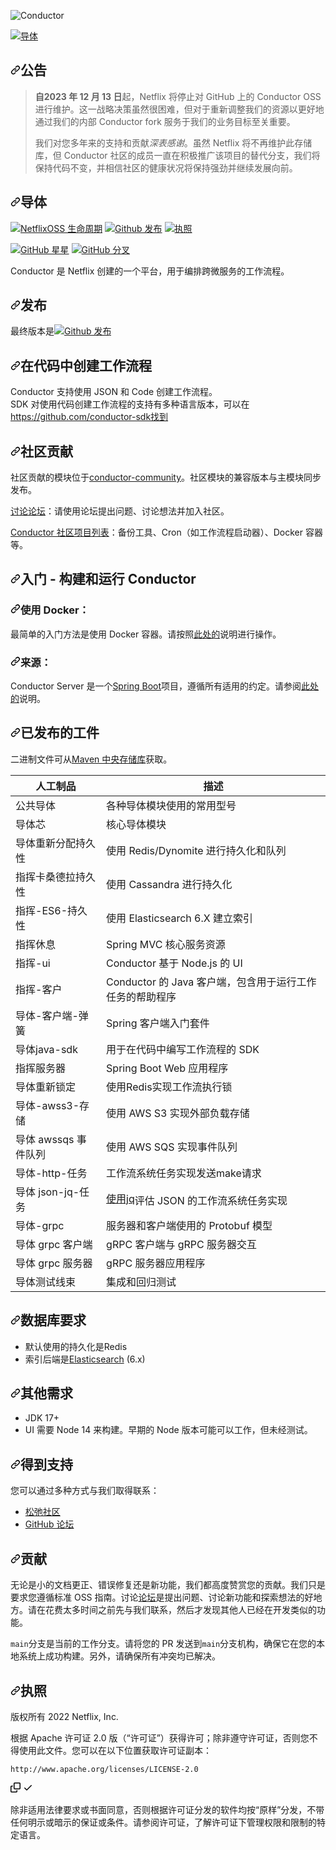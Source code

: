 ![Conductor](docs/docs/img/logo.png)

<div class="Box-sc-g0xbh4-0 bJMeLZ js-snippet-clipboard-copy-unpositioned" data-hpc="true"><article class="markdown-body entry-content container-lg" itemprop="text"><p dir="auto"><a target="_blank" rel="noopener noreferrer" href="/Netflix/conductor/blob/main/docs/docs/img/logo.png"><img src="/Netflix/conductor/raw/main/docs/docs/img/logo.png" alt="导体" style="max-width: 100%;"></a></p>
<h2 tabindex="-1" dir="auto"><a id="user-content-announcement" class="anchor" aria-hidden="true" tabindex="-1" href="#announcement"><svg class="octicon octicon-link" viewBox="0 0 16 16" version="1.1" width="16" height="16" aria-hidden="true"><path d="m7.775 3.275 1.25-1.25a3.5 3.5 0 1 1 4.95 4.95l-2.5 2.5a3.5 3.5 0 0 1-4.95 0 .751.751 0 0 1 .018-1.042.751.751 0 0 1 1.042-.018 1.998 1.998 0 0 0 2.83 0l2.5-2.5a2.002 2.002 0 0 0-2.83-2.83l-1.25 1.25a.751.751 0 0 1-1.042-.018.751.751 0 0 1-.018-1.042Zm-4.69 9.64a1.998 1.998 0 0 0 2.83 0l1.25-1.25a.751.751 0 0 1 1.042.018.751.751 0 0 1 .018 1.042l-1.25 1.25a3.5 3.5 0 1 1-4.95-4.95l2.5-2.5a3.5 3.5 0 0 1 4.95 0 .751.751 0 0 1-.018 1.042.751.751 0 0 1-1.042.018 1.998 1.998 0 0 0-2.83 0l-2.5 2.5a1.998 1.998 0 0 0 0 2.83Z"></path></svg></a><font style="vertical-align: inherit;"><font style="vertical-align: inherit;">公告</font></font></h2>
<blockquote>
<p dir="auto"><font style="vertical-align: inherit;"></font><strong><font style="vertical-align: inherit;"><font style="vertical-align: inherit;">自2023 年 12 月 13 日</font></font></strong><font style="vertical-align: inherit;"><font style="vertical-align: inherit;">起</font><font style="vertical-align: inherit;">，Netflix 将停止对 GitHub 上的 Conductor OSS 进行维护。这一战略决策虽然很困难，但对于重新调整我们的资源以更好地通过我们的内部 Conductor fork 服务于我们的业务目标至关重要。</font></font></p>
<p dir="auto"><font style="vertical-align: inherit;"><font style="vertical-align: inherit;">我们</font><font style="vertical-align: inherit;">对您多年来的支持和贡献</font></font><em><font style="vertical-align: inherit;"><font style="vertical-align: inherit;">深表感谢</font></font></em><font style="vertical-align: inherit;"><font style="vertical-align: inherit;">。虽然 Netflix 将不再维护此存储库，但 Conductor 社区的成员一直在积极推广该项目的替代分支，我们将保持代码不变，并相信社区的健康状况将保持强劲并继续发展向前。</font></font></p>
</blockquote>
<h1 tabindex="-1" dir="auto"><a id="user-content-conductor" class="anchor" aria-hidden="true" tabindex="-1" href="#conductor"><svg class="octicon octicon-link" viewBox="0 0 16 16" version="1.1" width="16" height="16" aria-hidden="true"><path d="m7.775 3.275 1.25-1.25a3.5 3.5 0 1 1 4.95 4.95l-2.5 2.5a3.5 3.5 0 0 1-4.95 0 .751.751 0 0 1 .018-1.042.751.751 0 0 1 1.042-.018 1.998 1.998 0 0 0 2.83 0l2.5-2.5a2.002 2.002 0 0 0-2.83-2.83l-1.25 1.25a.751.751 0 0 1-1.042-.018.751.751 0 0 1-.018-1.042Zm-4.69 9.64a1.998 1.998 0 0 0 2.83 0l1.25-1.25a.751.751 0 0 1 1.042.018.751.751 0 0 1 .018 1.042l-1.25 1.25a3.5 3.5 0 1 1-4.95-4.95l2.5-2.5a3.5 3.5 0 0 1 4.95 0 .751.751 0 0 1-.018 1.042.751.751 0 0 1-1.042.018 1.998 1.998 0 0 0-2.83 0l-2.5 2.5a1.998 1.998 0 0 0 0 2.83Z"></path></svg></a><font style="vertical-align: inherit;"><font style="vertical-align: inherit;">导体</font></font></h1>
<p dir="auto"><a href="/Netflix/conductor/blob/main"><img src="https://camo.githubusercontent.com/83283098a5ab8899ac1821eff4e6326706222028e4cb4daad4a5160efd6ba29e/68747470733a2f2f696d672e736869656c64732e696f2f6f73736c6966656379636c652f4e6574666c69782f636f6e647563746f722e737667" alt="NetflixOSS 生命周期" data-canonical-src="https://img.shields.io/osslifecycle/Netflix/conductor.svg" style="max-width: 100%;"></a>
<a href="https://GitHub.com/Netflix/conductor/releases"><img src="https://camo.githubusercontent.com/88b3a776fb0c77b2bfd0fef32d8f5f68a778ebc424b1d68844b147dd3d2df6a8/68747470733a2f2f696d672e736869656c64732e696f2f6769746875622f762f72656c656173652f4e6574666c69782f636f6e647563746f722e737667" alt="Github 发布" data-canonical-src="https://img.shields.io/github/v/release/Netflix/conductor.svg" style="max-width: 100%;"></a>
<a href="http://www.apache.org/licenses/LICENSE-2.0" rel="nofollow"><img src="https://camo.githubusercontent.com/e10ff766b1d69e6e6ee8717b80f01c34a7c971637c715ce70adb6e5a934f5555/68747470733a2f2f696d672e736869656c64732e696f2f6769746875622f6c6963656e73652f4e6574666c69782f636f6e647563746f722e737667" alt="执照" data-canonical-src="https://img.shields.io/github/license/Netflix/conductor.svg" style="max-width: 100%;"></a></p>
<p dir="auto"><a href="https://GitHub.com/Netflix/conductor/stargazers/"><img src="https://camo.githubusercontent.com/9cd680fdd65b35b1f231e320faa2beb4913a20a4d50d5e37852d348b52318594/68747470733a2f2f696d672e736869656c64732e696f2f6769746875622f73746172732f4e6574666c69782f636f6e647563746f722e7376673f7374796c653d736f6369616c266c6162656c3d53746172266d61784167653d32353932303030" alt="GitHub 星星" data-canonical-src="https://img.shields.io/github/stars/Netflix/conductor.svg?style=social&amp;label=Star&amp;maxAge=2592000" style="max-width: 100%;"></a>
<a href="https://GitHub.com/Netflix/conductor/network/"><img src="https://camo.githubusercontent.com/0f0eab778c512b9b9f906cd59984f5dadbd4b7932923ab48b84d3ab4a5f189e7/68747470733a2f2f696d672e736869656c64732e696f2f6769746875622f666f726b732f4e6574666c69782f636f6e647563746f722e7376673f7374796c653d736f6369616c266c6162656c3d466f726b266d61784167653d32353932303030" alt="GitHub 分叉" data-canonical-src="https://img.shields.io/github/forks/Netflix/conductor.svg?style=social&amp;label=Fork&amp;maxAge=2592000" style="max-width: 100%;"></a></p>
<p dir="auto"><font style="vertical-align: inherit;"><font style="vertical-align: inherit;">Conductor 是 Netflix 创建的一个平台，用于编排跨微服务的工作流程。</font></font></p>
<h2 tabindex="-1" dir="auto"><a id="user-content-releases" class="anchor" aria-hidden="true" tabindex="-1" href="#releases"><svg class="octicon octicon-link" viewBox="0 0 16 16" version="1.1" width="16" height="16" aria-hidden="true"><path d="m7.775 3.275 1.25-1.25a3.5 3.5 0 1 1 4.95 4.95l-2.5 2.5a3.5 3.5 0 0 1-4.95 0 .751.751 0 0 1 .018-1.042.751.751 0 0 1 1.042-.018 1.998 1.998 0 0 0 2.83 0l2.5-2.5a2.002 2.002 0 0 0-2.83-2.83l-1.25 1.25a.751.751 0 0 1-1.042-.018.751.751 0 0 1-.018-1.042Zm-4.69 9.64a1.998 1.998 0 0 0 2.83 0l1.25-1.25a.751.751 0 0 1 1.042.018.751.751 0 0 1 .018 1.042l-1.25 1.25a3.5 3.5 0 1 1-4.95-4.95l2.5-2.5a3.5 3.5 0 0 1 4.95 0 .751.751 0 0 1-.018 1.042.751.751 0 0 1-1.042.018 1.998 1.998 0 0 0-2.83 0l-2.5 2.5a1.998 1.998 0 0 0 0 2.83Z"></path></svg></a><font style="vertical-align: inherit;"><font style="vertical-align: inherit;">发布</font></font></h2>
<p dir="auto"><font style="vertical-align: inherit;"><font style="vertical-align: inherit;">最终版本是</font></font><a href="https://GitHub.com/Netflix/conductor/releases"><img src="https://camo.githubusercontent.com/88b3a776fb0c77b2bfd0fef32d8f5f68a778ebc424b1d68844b147dd3d2df6a8/68747470733a2f2f696d672e736869656c64732e696f2f6769746875622f762f72656c656173652f4e6574666c69782f636f6e647563746f722e737667" alt="Github 发布" data-canonical-src="https://img.shields.io/github/v/release/Netflix/conductor.svg" style="max-width: 100%;"></a></p>
<h2 tabindex="-1" dir="auto"><a id="user-content-workflow-creation-in-code" class="anchor" aria-hidden="true" tabindex="-1" href="#workflow-creation-in-code"><svg class="octicon octicon-link" viewBox="0 0 16 16" version="1.1" width="16" height="16" aria-hidden="true"><path d="m7.775 3.275 1.25-1.25a3.5 3.5 0 1 1 4.95 4.95l-2.5 2.5a3.5 3.5 0 0 1-4.95 0 .751.751 0 0 1 .018-1.042.751.751 0 0 1 1.042-.018 1.998 1.998 0 0 0 2.83 0l2.5-2.5a2.002 2.002 0 0 0-2.83-2.83l-1.25 1.25a.751.751 0 0 1-1.042-.018.751.751 0 0 1-.018-1.042Zm-4.69 9.64a1.998 1.998 0 0 0 2.83 0l1.25-1.25a.751.751 0 0 1 1.042.018.751.751 0 0 1 .018 1.042l-1.25 1.25a3.5 3.5 0 1 1-4.95-4.95l2.5-2.5a3.5 3.5 0 0 1 4.95 0 .751.751 0 0 1-.018 1.042.751.751 0 0 1-1.042.018 1.998 1.998 0 0 0-2.83 0l-2.5 2.5a1.998 1.998 0 0 0 0 2.83Z"></path></svg></a><font style="vertical-align: inherit;"><font style="vertical-align: inherit;">在代码中创建工作流程</font></font></h2>
<p dir="auto"><font style="vertical-align: inherit;"><font style="vertical-align: inherit;">Conductor 支持使用 JSON 和 Code 创建工作流程。</font></font><br><font style="vertical-align: inherit;"><font style="vertical-align: inherit;">
SDK 对使用代码创建工作流程的支持有多种语言版本，可以在</font></font><a href="https://github.com/conductor-sdk"><font style="vertical-align: inherit;"><font style="vertical-align: inherit;">https://github.com/conductor-sdk找到</font></font></a></p>
<h2 tabindex="-1" dir="auto"><a id="user-content-community-contributions" class="anchor" aria-hidden="true" tabindex="-1" href="#community-contributions"><svg class="octicon octicon-link" viewBox="0 0 16 16" version="1.1" width="16" height="16" aria-hidden="true"><path d="m7.775 3.275 1.25-1.25a3.5 3.5 0 1 1 4.95 4.95l-2.5 2.5a3.5 3.5 0 0 1-4.95 0 .751.751 0 0 1 .018-1.042.751.751 0 0 1 1.042-.018 1.998 1.998 0 0 0 2.83 0l2.5-2.5a2.002 2.002 0 0 0-2.83-2.83l-1.25 1.25a.751.751 0 0 1-1.042-.018.751.751 0 0 1-.018-1.042Zm-4.69 9.64a1.998 1.998 0 0 0 2.83 0l1.25-1.25a.751.751 0 0 1 1.042.018.751.751 0 0 1 .018 1.042l-1.25 1.25a3.5 3.5 0 1 1-4.95-4.95l2.5-2.5a3.5 3.5 0 0 1 4.95 0 .751.751 0 0 1-.018 1.042.751.751 0 0 1-1.042.018 1.998 1.998 0 0 0-2.83 0l-2.5 2.5a1.998 1.998 0 0 0 0 2.83Z"></path></svg></a><font style="vertical-align: inherit;"><font style="vertical-align: inherit;">社区贡献</font></font></h2>
<p dir="auto"><font style="vertical-align: inherit;"><font style="vertical-align: inherit;">社区贡献的模块位于</font></font><a href="https://github.com/Netflix/conductor-community"><font style="vertical-align: inherit;"><font style="vertical-align: inherit;">conductor-community</font></font></a><font style="vertical-align: inherit;"><font style="vertical-align: inherit;">。社区模块的兼容版本与主模块同步发布。</font></font></p>
<p dir="auto"><a href="https://github.com/Netflix/conductor/discussions"><font style="vertical-align: inherit;"><font style="vertical-align: inherit;">讨论论坛</font></font></a><font style="vertical-align: inherit;"><font style="vertical-align: inherit;">：请使用论坛提出问题、讨论想法并加入社区。</font></font></p>
<p dir="auto"><a href="/Netflix/conductor/blob/main/docs/docs/resources/related.md"><font style="vertical-align: inherit;"><font style="vertical-align: inherit;">Conductor 社区项目列表</font></font></a><font style="vertical-align: inherit;"><font style="vertical-align: inherit;">：备份工具、Cron（如工作流程启动器）、Docker 容器等。</font></font></p>
<h2 tabindex="-1" dir="auto"><a id="user-content-getting-started---building--running-conductor" class="anchor" aria-hidden="true" tabindex="-1" href="#getting-started---building--running-conductor"><svg class="octicon octicon-link" viewBox="0 0 16 16" version="1.1" width="16" height="16" aria-hidden="true"><path d="m7.775 3.275 1.25-1.25a3.5 3.5 0 1 1 4.95 4.95l-2.5 2.5a3.5 3.5 0 0 1-4.95 0 .751.751 0 0 1 .018-1.042.751.751 0 0 1 1.042-.018 1.998 1.998 0 0 0 2.83 0l2.5-2.5a2.002 2.002 0 0 0-2.83-2.83l-1.25 1.25a.751.751 0 0 1-1.042-.018.751.751 0 0 1-.018-1.042Zm-4.69 9.64a1.998 1.998 0 0 0 2.83 0l1.25-1.25a.751.751 0 0 1 1.042.018.751.751 0 0 1 .018 1.042l-1.25 1.25a3.5 3.5 0 1 1-4.95-4.95l2.5-2.5a3.5 3.5 0 0 1 4.95 0 .751.751 0 0 1-.018 1.042.751.751 0 0 1-1.042.018 1.998 1.998 0 0 0-2.83 0l-2.5 2.5a1.998 1.998 0 0 0 0 2.83Z"></path></svg></a><font style="vertical-align: inherit;"><font style="vertical-align: inherit;">入门 - 构建和运行 Conductor</font></font></h2>
<h3 tabindex="-1" dir="auto"><a id="user-content-using-docker" class="anchor" aria-hidden="true" tabindex="-1" href="#using-docker"><svg class="octicon octicon-link" viewBox="0 0 16 16" version="1.1" width="16" height="16" aria-hidden="true"><path d="m7.775 3.275 1.25-1.25a3.5 3.5 0 1 1 4.95 4.95l-2.5 2.5a3.5 3.5 0 0 1-4.95 0 .751.751 0 0 1 .018-1.042.751.751 0 0 1 1.042-.018 1.998 1.998 0 0 0 2.83 0l2.5-2.5a2.002 2.002 0 0 0-2.83-2.83l-1.25 1.25a.751.751 0 0 1-1.042-.018.751.751 0 0 1-.018-1.042Zm-4.69 9.64a1.998 1.998 0 0 0 2.83 0l1.25-1.25a.751.751 0 0 1 1.042.018.751.751 0 0 1 .018 1.042l-1.25 1.25a3.5 3.5 0 1 1-4.95-4.95l2.5-2.5a3.5 3.5 0 0 1 4.95 0 .751.751 0 0 1-.018 1.042.751.751 0 0 1-1.042.018 1.998 1.998 0 0 0-2.83 0l-2.5 2.5a1.998 1.998 0 0 0 0 2.83Z"></path></svg></a><font style="vertical-align: inherit;"><font style="vertical-align: inherit;">使用 Docker：</font></font></h3>
<p dir="auto"><font style="vertical-align: inherit;"><font style="vertical-align: inherit;">最简单的入门方法是使用 Docker 容器。请按照</font></font><a href="https://conductor.netflix.com/devguide/running/docker.html" rel="nofollow"><font style="vertical-align: inherit;"><font style="vertical-align: inherit;">此处的</font></font></a><font style="vertical-align: inherit;"><font style="vertical-align: inherit;">说明进行操作</font><font style="vertical-align: inherit;">。</font></font></p>
<h3 tabindex="-1" dir="auto"><a id="user-content-from-source" class="anchor" aria-hidden="true" tabindex="-1" href="#from-source"><svg class="octicon octicon-link" viewBox="0 0 16 16" version="1.1" width="16" height="16" aria-hidden="true"><path d="m7.775 3.275 1.25-1.25a3.5 3.5 0 1 1 4.95 4.95l-2.5 2.5a3.5 3.5 0 0 1-4.95 0 .751.751 0 0 1 .018-1.042.751.751 0 0 1 1.042-.018 1.998 1.998 0 0 0 2.83 0l2.5-2.5a2.002 2.002 0 0 0-2.83-2.83l-1.25 1.25a.751.751 0 0 1-1.042-.018.751.751 0 0 1-.018-1.042Zm-4.69 9.64a1.998 1.998 0 0 0 2.83 0l1.25-1.25a.751.751 0 0 1 1.042.018.751.751 0 0 1 .018 1.042l-1.25 1.25a3.5 3.5 0 1 1-4.95-4.95l2.5-2.5a3.5 3.5 0 0 1 4.95 0 .751.751 0 0 1-.018 1.042.751.751 0 0 1-1.042.018 1.998 1.998 0 0 0-2.83 0l-2.5 2.5a1.998 1.998 0 0 0 0 2.83Z"></path></svg></a><font style="vertical-align: inherit;"><font style="vertical-align: inherit;">来源：</font></font></h3>
<p dir="auto"><font style="vertical-align: inherit;"><font style="vertical-align: inherit;">Conductor Server 是一个</font></font><a href="https://spring.io/projects/spring-boot" rel="nofollow"><font style="vertical-align: inherit;"><font style="vertical-align: inherit;">Spring Boot</font></font></a><font style="vertical-align: inherit;"><font style="vertical-align: inherit;">项目，遵循所有适用的约定。请参阅</font></font><a href="https://conductor.netflix.com/devguide/running/source.html" rel="nofollow"><font style="vertical-align: inherit;"><font style="vertical-align: inherit;">此处的</font></font></a><font style="vertical-align: inherit;"><font style="vertical-align: inherit;">说明</font><font style="vertical-align: inherit;">。</font></font></p>
<h2 tabindex="-1" dir="auto"><a id="user-content-published-artifacts" class="anchor" aria-hidden="true" tabindex="-1" href="#published-artifacts"><svg class="octicon octicon-link" viewBox="0 0 16 16" version="1.1" width="16" height="16" aria-hidden="true"><path d="m7.775 3.275 1.25-1.25a3.5 3.5 0 1 1 4.95 4.95l-2.5 2.5a3.5 3.5 0 0 1-4.95 0 .751.751 0 0 1 .018-1.042.751.751 0 0 1 1.042-.018 1.998 1.998 0 0 0 2.83 0l2.5-2.5a2.002 2.002 0 0 0-2.83-2.83l-1.25 1.25a.751.751 0 0 1-1.042-.018.751.751 0 0 1-.018-1.042Zm-4.69 9.64a1.998 1.998 0 0 0 2.83 0l1.25-1.25a.751.751 0 0 1 1.042.018.751.751 0 0 1 .018 1.042l-1.25 1.25a3.5 3.5 0 1 1-4.95-4.95l2.5-2.5a3.5 3.5 0 0 1 4.95 0 .751.751 0 0 1-.018 1.042.751.751 0 0 1-1.042.018 1.998 1.998 0 0 0-2.83 0l-2.5 2.5a1.998 1.998 0 0 0 0 2.83Z"></path></svg></a><font style="vertical-align: inherit;"><font style="vertical-align: inherit;">已发布的工件</font></font></h2>
<p dir="auto"><font style="vertical-align: inherit;"><font style="vertical-align: inherit;">二进制文件可从</font></font><a href="https://search.maven.org/search?q=g:com.netflix.conductor" rel="nofollow"><font style="vertical-align: inherit;"><font style="vertical-align: inherit;">Maven 中央存储库</font></font></a><font style="vertical-align: inherit;"><font style="vertical-align: inherit;">获取。</font></font></p>
<table>
<thead>
<tr>
<th><font style="vertical-align: inherit;"><font style="vertical-align: inherit;">人工制品</font></font></th>
<th><font style="vertical-align: inherit;"><font style="vertical-align: inherit;">描述</font></font></th>
</tr>
</thead>
<tbody>
<tr>
<td><font style="vertical-align: inherit;"><font style="vertical-align: inherit;">公共导体</font></font></td>
<td><font style="vertical-align: inherit;"><font style="vertical-align: inherit;">各种导体模块使用的常用型号</font></font></td>
</tr>
<tr>
<td><font style="vertical-align: inherit;"><font style="vertical-align: inherit;">导体芯</font></font></td>
<td><font style="vertical-align: inherit;"><font style="vertical-align: inherit;">核心导体模块</font></font></td>
</tr>
<tr>
<td><font style="vertical-align: inherit;"><font style="vertical-align: inherit;">导体重新分配持久性</font></font></td>
<td><font style="vertical-align: inherit;"><font style="vertical-align: inherit;">使用 Redis/Dynomite 进行持久化和队列</font></font></td>
</tr>
<tr>
<td><font style="vertical-align: inherit;"><font style="vertical-align: inherit;">指挥卡桑德拉持久性</font></font></td>
<td><font style="vertical-align: inherit;"><font style="vertical-align: inherit;">使用 Cassandra 进行持久化</font></font></td>
</tr>
<tr>
<td><font style="vertical-align: inherit;"><font style="vertical-align: inherit;">指挥-ES6-持久性</font></font></td>
<td><font style="vertical-align: inherit;"><font style="vertical-align: inherit;">使用 Elasticsearch 6.X 建立索引</font></font></td>
</tr>
<tr>
<td><font style="vertical-align: inherit;"><font style="vertical-align: inherit;">指挥休息</font></font></td>
<td><font style="vertical-align: inherit;"><font style="vertical-align: inherit;">Spring MVC 核心服务资源</font></font></td>
</tr>
<tr>
<td><font style="vertical-align: inherit;"><font style="vertical-align: inherit;">指挥-ui</font></font></td>
<td><font style="vertical-align: inherit;"><font style="vertical-align: inherit;">Conductor 基于 Node.js 的 UI</font></font></td>
</tr>
<tr>
<td><font style="vertical-align: inherit;"><font style="vertical-align: inherit;">指挥-客户</font></font></td>
<td><font style="vertical-align: inherit;"><font style="vertical-align: inherit;">Conductor 的 Java 客户端，包含用于运行工作任务的帮助程序</font></font></td>
</tr>
<tr>
<td><font style="vertical-align: inherit;"><font style="vertical-align: inherit;">导体-客户端-弹簧</font></font></td>
<td><font style="vertical-align: inherit;"><font style="vertical-align: inherit;">Spring 客户端入门套件</font></font></td>
</tr>
<tr>
<td><font style="vertical-align: inherit;"><font style="vertical-align: inherit;">导体java-sdk</font></font></td>
<td><font style="vertical-align: inherit;"><font style="vertical-align: inherit;">用于在代码中编写工作流程的 SDK</font></font></td>
</tr>
<tr>
<td><font style="vertical-align: inherit;"><font style="vertical-align: inherit;">指挥服务器</font></font></td>
<td><font style="vertical-align: inherit;"><font style="vertical-align: inherit;">Spring Boot Web 应用程序</font></font></td>
</tr>
<tr>
<td><font style="vertical-align: inherit;"><font style="vertical-align: inherit;">导体重新锁定</font></font></td>
<td><font style="vertical-align: inherit;"><font style="vertical-align: inherit;">使用Redis实现工作流执行锁</font></font></td>
</tr>
<tr>
<td><font style="vertical-align: inherit;"><font style="vertical-align: inherit;">导体-awss3-存储</font></font></td>
<td><font style="vertical-align: inherit;"><font style="vertical-align: inherit;">使用 AWS S3 实现外部负载存储</font></font></td>
</tr>
<tr>
<td><font style="vertical-align: inherit;"><font style="vertical-align: inherit;">导体 awssqs 事件队列</font></font></td>
<td><font style="vertical-align: inherit;"><font style="vertical-align: inherit;">使用 AWS SQS 实现事件队列</font></font></td>
</tr>
<tr>
<td><font style="vertical-align: inherit;"><font style="vertical-align: inherit;">导体-http-任务</font></font></td>
<td><font style="vertical-align: inherit;"><font style="vertical-align: inherit;">工作流系统任务实现发送make请求</font></font></td>
</tr>
<tr>
<td><font style="vertical-align: inherit;"><font style="vertical-align: inherit;">导体 json-jq-任务</font></font></td>
<td><font style="vertical-align: inherit;"><a href="https://stedolan.github.io/jq/" rel="nofollow"><font style="vertical-align: inherit;">使用jq</font></a><font style="vertical-align: inherit;">评估 JSON 的工作流系统任务实现</font></font><a href="https://stedolan.github.io/jq/" rel="nofollow"><font style="vertical-align: inherit;"></font></a></td>
</tr>
<tr>
<td><font style="vertical-align: inherit;"><font style="vertical-align: inherit;">导体-grpc</font></font></td>
<td><font style="vertical-align: inherit;"><font style="vertical-align: inherit;">服务器和客户端使用的 Protobuf 模型</font></font></td>
</tr>
<tr>
<td><font style="vertical-align: inherit;"><font style="vertical-align: inherit;">导体 grpc 客户端</font></font></td>
<td><font style="vertical-align: inherit;"><font style="vertical-align: inherit;">gRPC 客户端与 gRPC 服务器交互</font></font></td>
</tr>
<tr>
<td><font style="vertical-align: inherit;"><font style="vertical-align: inherit;">导体 grpc 服务器</font></font></td>
<td><font style="vertical-align: inherit;"><font style="vertical-align: inherit;">gRPC 服务器应用程序</font></font></td>
</tr>
<tr>
<td><font style="vertical-align: inherit;"><font style="vertical-align: inherit;">导体测试线束</font></font></td>
<td><font style="vertical-align: inherit;"><font style="vertical-align: inherit;">集成和回归测试</font></font></td>
</tr>
</tbody>
</table>
<h2 tabindex="-1" dir="auto"><a id="user-content-database-requirements" class="anchor" aria-hidden="true" tabindex="-1" href="#database-requirements"><svg class="octicon octicon-link" viewBox="0 0 16 16" version="1.1" width="16" height="16" aria-hidden="true"><path d="m7.775 3.275 1.25-1.25a3.5 3.5 0 1 1 4.95 4.95l-2.5 2.5a3.5 3.5 0 0 1-4.95 0 .751.751 0 0 1 .018-1.042.751.751 0 0 1 1.042-.018 1.998 1.998 0 0 0 2.83 0l2.5-2.5a2.002 2.002 0 0 0-2.83-2.83l-1.25 1.25a.751.751 0 0 1-1.042-.018.751.751 0 0 1-.018-1.042Zm-4.69 9.64a1.998 1.998 0 0 0 2.83 0l1.25-1.25a.751.751 0 0 1 1.042.018.751.751 0 0 1 .018 1.042l-1.25 1.25a3.5 3.5 0 1 1-4.95-4.95l2.5-2.5a3.5 3.5 0 0 1 4.95 0 .751.751 0 0 1-.018 1.042.751.751 0 0 1-1.042.018 1.998 1.998 0 0 0-2.83 0l-2.5 2.5a1.998 1.998 0 0 0 0 2.83Z"></path></svg></a><font style="vertical-align: inherit;"><font style="vertical-align: inherit;">数据库要求</font></font></h2>
<ul dir="auto">
<li><font style="vertical-align: inherit;"><font style="vertical-align: inherit;">默认使用的持久化是Redis</font></font></li>
<li><font style="vertical-align: inherit;"><font style="vertical-align: inherit;">索引后端是</font></font><a href="https://www.elastic.co/" rel="nofollow"><font style="vertical-align: inherit;"><font style="vertical-align: inherit;">Elasticsearch</font></font></a><font style="vertical-align: inherit;"><font style="vertical-align: inherit;"> (6.x)</font></font></li>
</ul>
<h2 tabindex="-1" dir="auto"><a id="user-content-other-requirements" class="anchor" aria-hidden="true" tabindex="-1" href="#other-requirements"><svg class="octicon octicon-link" viewBox="0 0 16 16" version="1.1" width="16" height="16" aria-hidden="true"><path d="m7.775 3.275 1.25-1.25a3.5 3.5 0 1 1 4.95 4.95l-2.5 2.5a3.5 3.5 0 0 1-4.95 0 .751.751 0 0 1 .018-1.042.751.751 0 0 1 1.042-.018 1.998 1.998 0 0 0 2.83 0l2.5-2.5a2.002 2.002 0 0 0-2.83-2.83l-1.25 1.25a.751.751 0 0 1-1.042-.018.751.751 0 0 1-.018-1.042Zm-4.69 9.64a1.998 1.998 0 0 0 2.83 0l1.25-1.25a.751.751 0 0 1 1.042.018.751.751 0 0 1 .018 1.042l-1.25 1.25a3.5 3.5 0 1 1-4.95-4.95l2.5-2.5a3.5 3.5 0 0 1 4.95 0 .751.751 0 0 1-.018 1.042.751.751 0 0 1-1.042.018 1.998 1.998 0 0 0-2.83 0l-2.5 2.5a1.998 1.998 0 0 0 0 2.83Z"></path></svg></a><font style="vertical-align: inherit;"><font style="vertical-align: inherit;">其他需求</font></font></h2>
<ul dir="auto">
<li><font style="vertical-align: inherit;"><font style="vertical-align: inherit;">JDK 17+</font></font></li>
<li><font style="vertical-align: inherit;"><font style="vertical-align: inherit;">UI 需要 Node 14 来构建。早期的 Node 版本可能可以工作，但未经测试。</font></font></li>
</ul>
<h2 tabindex="-1" dir="auto"><a id="user-content-get-support" class="anchor" aria-hidden="true" tabindex="-1" href="#get-support"><svg class="octicon octicon-link" viewBox="0 0 16 16" version="1.1" width="16" height="16" aria-hidden="true"><path d="m7.775 3.275 1.25-1.25a3.5 3.5 0 1 1 4.95 4.95l-2.5 2.5a3.5 3.5 0 0 1-4.95 0 .751.751 0 0 1 .018-1.042.751.751 0 0 1 1.042-.018 1.998 1.998 0 0 0 2.83 0l2.5-2.5a2.002 2.002 0 0 0-2.83-2.83l-1.25 1.25a.751.751 0 0 1-1.042-.018.751.751 0 0 1-.018-1.042Zm-4.69 9.64a1.998 1.998 0 0 0 2.83 0l1.25-1.25a.751.751 0 0 1 1.042.018.751.751 0 0 1 .018 1.042l-1.25 1.25a3.5 3.5 0 1 1-4.95-4.95l2.5-2.5a3.5 3.5 0 0 1 4.95 0 .751.751 0 0 1-.018 1.042.751.751 0 0 1-1.042.018 1.998 1.998 0 0 0-2.83 0l-2.5 2.5a1.998 1.998 0 0 0 0 2.83Z"></path></svg></a><font style="vertical-align: inherit;"><font style="vertical-align: inherit;">得到支持</font></font></h2>
<p dir="auto"><font style="vertical-align: inherit;"><font style="vertical-align: inherit;">您可以通过多种方式与我们取得联系：</font></font></p>
<ul dir="auto">
<li><a href="https://join.slack.com/t/orkes-conductor/shared_invite/zt-xyxqyseb-YZ3hwwAgHJH97bsrYRnSZg" rel="nofollow"><font style="vertical-align: inherit;"><font style="vertical-align: inherit;">松弛社区</font></font></a></li>
<li><a href="https://github.com/Netflix/conductor/discussions"><font style="vertical-align: inherit;"><font style="vertical-align: inherit;">GitHub 论坛</font></font></a></li>
</ul>
<h2 tabindex="-1" dir="auto"><a id="user-content-contributions" class="anchor" aria-hidden="true" tabindex="-1" href="#contributions"><svg class="octicon octicon-link" viewBox="0 0 16 16" version="1.1" width="16" height="16" aria-hidden="true"><path d="m7.775 3.275 1.25-1.25a3.5 3.5 0 1 1 4.95 4.95l-2.5 2.5a3.5 3.5 0 0 1-4.95 0 .751.751 0 0 1 .018-1.042.751.751 0 0 1 1.042-.018 1.998 1.998 0 0 0 2.83 0l2.5-2.5a2.002 2.002 0 0 0-2.83-2.83l-1.25 1.25a.751.751 0 0 1-1.042-.018.751.751 0 0 1-.018-1.042Zm-4.69 9.64a1.998 1.998 0 0 0 2.83 0l1.25-1.25a.751.751 0 0 1 1.042.018.751.751 0 0 1 .018 1.042l-1.25 1.25a3.5 3.5 0 1 1-4.95-4.95l2.5-2.5a3.5 3.5 0 0 1 4.95 0 .751.751 0 0 1-.018 1.042.751.751 0 0 1-1.042.018 1.998 1.998 0 0 0-2.83 0l-2.5 2.5a1.998 1.998 0 0 0 0 2.83Z"></path></svg></a><font style="vertical-align: inherit;"><font style="vertical-align: inherit;">贡献</font></font></h2>
<p dir="auto"><font style="vertical-align: inherit;"><font style="vertical-align: inherit;">无论是小的文档更正、错误修复还是新功能，我们都高度赞赏您的贡献。我们只是要求您遵循标准 OSS 指南。讨论</font></font><a href="https://github.com/Netflix/conductor/discussions"><font style="vertical-align: inherit;"><font style="vertical-align: inherit;">论坛</font></font></a><font style="vertical-align: inherit;"><font style="vertical-align: inherit;">是提出问题、讨论新功能和探索想法的好地方。请在花费太多时间之前先与我们联系，然后才发现其他人已经在开发类似的功能。</font></font></p>
<p dir="auto"><code>main</code><font style="vertical-align: inherit;"><font style="vertical-align: inherit;">分支是当前的工作分支。请将您的 PR 发送到</font></font><code>main</code><font style="vertical-align: inherit;"><font style="vertical-align: inherit;">分支机构，确保它在您的本地系统上成功构建。另外，请确保所有冲突均已解决。</font></font></p>
<h2 tabindex="-1" dir="auto"><a id="user-content-license" class="anchor" aria-hidden="true" tabindex="-1" href="#license"><svg class="octicon octicon-link" viewBox="0 0 16 16" version="1.1" width="16" height="16" aria-hidden="true"><path d="m7.775 3.275 1.25-1.25a3.5 3.5 0 1 1 4.95 4.95l-2.5 2.5a3.5 3.5 0 0 1-4.95 0 .751.751 0 0 1 .018-1.042.751.751 0 0 1 1.042-.018 1.998 1.998 0 0 0 2.83 0l2.5-2.5a2.002 2.002 0 0 0-2.83-2.83l-1.25 1.25a.751.751 0 0 1-1.042-.018.751.751 0 0 1-.018-1.042Zm-4.69 9.64a1.998 1.998 0 0 0 2.83 0l1.25-1.25a.751.751 0 0 1 1.042.018.751.751 0 0 1 .018 1.042l-1.25 1.25a3.5 3.5 0 1 1-4.95-4.95l2.5-2.5a3.5 3.5 0 0 1 4.95 0 .751.751 0 0 1-.018 1.042.751.751 0 0 1-1.042.018 1.998 1.998 0 0 0-2.83 0l-2.5 2.5a1.998 1.998 0 0 0 0 2.83Z"></path></svg></a><font style="vertical-align: inherit;"><font style="vertical-align: inherit;">执照</font></font></h2>
<p dir="auto"><font style="vertical-align: inherit;"><font style="vertical-align: inherit;">版权所有 2022 Netflix, Inc.</font></font></p>
<p dir="auto"><font style="vertical-align: inherit;"><font style="vertical-align: inherit;">根据 Apache 许可证 2.0 版（“许可证”）获得许可；除非遵守许可证，否则您不得使用此文件。您可以在以下位置获取许可证副本：</font></font></p>
<div class="snippet-clipboard-content notranslate position-relative overflow-auto"><pre class="notranslate"><code>http://www.apache.org/licenses/LICENSE-2.0
</code></pre><div class="zeroclipboard-container">
    <clipboard-copy aria-label="Copy" class="ClipboardButton btn btn-invisible js-clipboard-copy m-2 p-0 tooltipped-no-delay d-flex flex-justify-center flex-items-center" data-copy-feedback="Copied!" data-tooltip-direction="w" value="http://www.apache.org/licenses/LICENSE-2.0" tabindex="0" role="button">
      <svg aria-hidden="true" height="16" viewBox="0 0 16 16" version="1.1" width="16" data-view-component="true" class="octicon octicon-copy js-clipboard-copy-icon">
    <path d="M0 6.75C0 5.784.784 5 1.75 5h1.5a.75.75 0 0 1 0 1.5h-1.5a.25.25 0 0 0-.25.25v7.5c0 .138.112.25.25.25h7.5a.25.25 0 0 0 .25-.25v-1.5a.75.75 0 0 1 1.5 0v1.5A1.75 1.75 0 0 1 9.25 16h-7.5A1.75 1.75 0 0 1 0 14.25Z"></path><path d="M5 1.75C5 .784 5.784 0 6.75 0h7.5C15.216 0 16 .784 16 1.75v7.5A1.75 1.75 0 0 1 14.25 11h-7.5A1.75 1.75 0 0 1 5 9.25Zm1.75-.25a.25.25 0 0 0-.25.25v7.5c0 .138.112.25.25.25h7.5a.25.25 0 0 0 .25-.25v-7.5a.25.25 0 0 0-.25-.25Z"></path>
</svg>
      <svg aria-hidden="true" height="16" viewBox="0 0 16 16" version="1.1" width="16" data-view-component="true" class="octicon octicon-check js-clipboard-check-icon color-fg-success d-none">
    <path d="M13.78 4.22a.75.75 0 0 1 0 1.06l-7.25 7.25a.75.75 0 0 1-1.06 0L2.22 9.28a.751.751 0 0 1 .018-1.042.751.751 0 0 1 1.042-.018L6 10.94l6.72-6.72a.75.75 0 0 1 1.06 0Z"></path>
</svg>
    </clipboard-copy>
  </div></div>
<p dir="auto"><font style="vertical-align: inherit;"><font style="vertical-align: inherit;">除非适用法律要求或书面同意，否则根据许可证分发的软件均按“原样”分发，不带任何明示或暗示的保证或条件。请参阅许可证，了解许可证下管理权限和限制的特定语言。</font></font></p>
</article></div>

